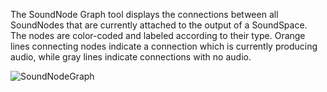 The SoundNode Graph tool displays the connections between all SoundNodes that are currently attached to the output of a SoundSpace. The nodes are color-coded and labeled according to their type. Orange lines connecting nodes indicate a connection which is currently producing audio, while gray lines indicate connections with no audio. 



![SoundNodeGraph](https://media.githubusercontent.com/media/ZilchEngine/ZilchFiles/master/doc_files/46353.png) 


 